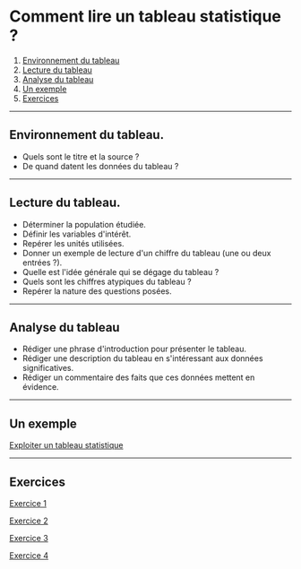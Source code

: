# Comment lire un tableau statistique ?

1. [Environnement du tableau](#/3/1)  
2. [Lecture du tableau](#/3/2)   
3. [Analyse du tableau](#/3/3)  
4. [Un exemple](#/3/4)  
5. [Exercices](#/3/5)  

----

## Environnement du tableau.

- Quels sont le titre et la source ?
- De quand datent les données du tableau ?

----


## Lecture du tableau.

- Déterminer la population étudiée.
- Définir les variables d'intérêt.
- Repérer les unités utilisées.
- Donner un exemple de lecture d'un chiffre du tableau (une ou deux entrées ?).
- Quelle est l'idée générale qui se dégage du tableau ?
- Quels sont les chiffres atypiques du tableau ?
- Repérer la nature des questions posées.

----

## Analyse du tableau

- Rédiger une phrase d'introduction pour présenter le tableau.  
- Rédiger une description du tableau en s'intéressant aux données significatives.  
- Rédiger un commentaire des faits que ces données mettent en évidence.  

----

## Un exemple  

[Exploiter un tableau statistique](http://www.i-manuel.fr/PASTMG_ECOT/PASTMG_ECOTpart11dos14CO2fm1.htm?Mobile=1&Source=%2F_layouts%2Fmobile%2Fview.aspx%3FList%3D8ab2c4d7-8d38-4c0d-b77c-1408659e6834%26View%3Da841ad66-8424-42d0-84ec-62b3a5bfde65%26CurrentPage%3D1)

----

## Exercices

[Exercice 1](files/exercice1.ods)  

[Exercice 2](files/exercice2.ods)  

[Exercice 3](files/exercice3.ods)  

[Exercice 4](files/exercice4.ods)  
